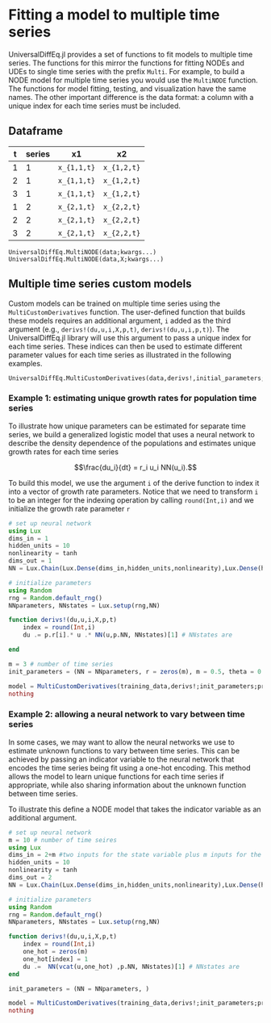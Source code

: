 # Fitting a model to multiple time series

UniversalDiffEq.jl provides a set of functions to fit models to multiple time series. The functions for this mirror the functions for fitting NODEs and UDEs to single time series with the prefix `Multi`. For example, to build a NODE model for multiple time series you would use the `MultiNODE` function. The functions for model fitting, testing, and visualization have the same names. The other important difference is the data format: a column with a unique index for each time series must be included. 

## Dataframe
|t  | series | x1            | x2             |
|---|--------|---------------|----------------|
|1  | 1      | ``x_{1,1,t}`` | ``x_{1,2,t}``  |
|2  | 1      | ``x_{1,1,t}`` | ``x_{1,2,t}``  |
|3  | 1      | ``x_{1,1,t}`` | ``x_{1,2,t}``  |
|1  | 2      | ``x_{2,1,t}`` | ``x_{2,2,t}``  |
|2  | 2      | ``x_{2,1,t}`` | ``x_{2,2,t}``  |
|3  | 2      | ``x_{2,1,t}`` | ``x_{2,2,t}``  |

```@docs; canonical=false
UniversalDiffEq.MultiNODE(data;kwargs...)
UniversalDiffEq.MultiNODE(data,X;kwargs...)
```

## Multiple time series custom models

Custom models can be trained on multiple time series using the `MultiCustomDerivatives` function. The user-defined function that builds these models requires an additional argument, `i` added as the third argument  (e.g., `derivs!(du,u,i,X,p,t)`, `derivs!(du,u,i,p,t)`). The UniversalDiffEq.jl library will use this argument to pass a unique index for each time series. These indices can then be used to estimate different parameter values for each time series as illustrated in the following examples. 

```@docs; canonical=false
UniversalDiffEq.MultiCustomDerivatives(data,derivs!,initial_parameters;kwargs...)
```
### Example 1: estimating unique growth rates for population time series

To illustrate how unique parameters can be estimated for separate time series, we build a generalized logistic model that uses a neural network to describe the density dependence of the populations and estimates unique growth rates for each time series
```math
\frac{du_i}{dt} = r_i u_i NN(u_i).
```

To build this model, we use the argument `i` of the derive function to index it into a vector of growth rate parameters. Notice that we need to transform `i` to be an integer for the indexing operation by calling `round(Int,i)` and we initialize the growth rate parameter `r` 

```julia
# set up neural network
using Lux
dims_in = 1
hidden_units = 10
nonlinearity = tanh
dims_out = 1
NN = Lux.Chain(Lux.Dense(dims_in,hidden_units,nonlinearity),Lux.Dense(hidden_units,dims_out))

# initialize parameters
using Random
rng = Random.default_rng()
NNparameters, NNstates = Lux.setup(rng,NN)

function derivs!(du,u,i,X,p,t)
    index = round(Int,i)
    du .= p.r[i].* u .* NN(u,p.NN, NNstates)[1] # NNstates are

end

m = 3 # number of time series
init_parameters = (NN = NNparameters, r = zeros(m), m = 0.5, theta = 0.5, beta = [0,0])

model = MultiCustomDerivatives(training_data,derivs!;init_parameters;proc_weight=2.0,obs_weight=0.5,reg_weight=10^-4)
nothing

```

### Example 2: allowing a neural network to vary between time series

In some cases, we may want to allow the neural networks we use to estimate unknown functions to vary between time series. This can be achieved by passing an indicator variable to the neural network that encodes the time series being fit using a one-hot encoding. This method allows the model to learn unique functions for each time series if appropriate, while also sharing information about the unknown function between time series. 

To illustrate this define a NODE model that takes the indicator variable as an additional argument. 


```julia
# set up neural network
m = 10 # number of time seires
using Lux
dims_in = 2+m #two inputs for the state variable plus m inputs for the one-hot encoding 
hidden_units = 10
nonlinearity = tanh
dims_out = 2
NN = Lux.Chain(Lux.Dense(dims_in,hidden_units,nonlinearity),Lux.Dense(hidden_units,dims_out))

# initialize parameters
using Random
rng = Random.default_rng()
NNparameters, NNstates = Lux.setup(rng,NN)

function derivs!(du,u,i,X,p,t)
    index = round(Int,i)
    one_hot = zeros(m)
    one_hot[index] = 1
    du .=  NN(vcat(u,one_hot) ,p.NN, NNstates)[1] # NNstates are
end

init_parameters = (NN = NNparameters, )

model = MultiCustomDerivatives(training_data,derivs!;init_parameters;proc_weight=2.0,obs_weight=0.5,reg_weight=10^-4)
nothing
```
